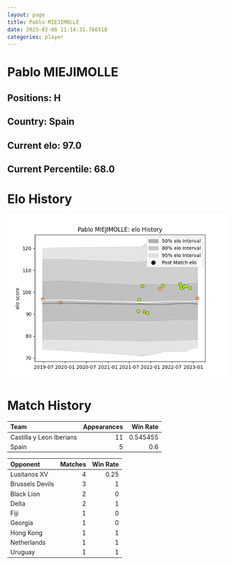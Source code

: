 ```yaml
---  
layout: page  
title: Pablo MIEJIMOLLE  
date: 2023-02-06 11:14:31.766318  
categories: player  
---
```

# Pablo MIEJIMOLLE

## Positions: H

## Country: Spain

## Current elo: 97.0

## Current Percentile: 68.0

# Elo History


![elo history](history_PabloMIEJIMOLLE.png)
# Match History


| Team                     |   Appearances |   Win Rate |
|:-------------------------|--------------:|-----------:|
| Castilla y Leon Iberians |            11 |   0.545455 |
| Spain                    |             5 |   0.6      |

| Opponent        |   Matches |   Win Rate |
|:----------------|----------:|-----------:|
| Lusitanos XV    |         4 |       0.25 |
| Brussels Devils |         3 |       1    |
| Black Lion      |         2 |       0    |
| Delta           |         2 |       1    |
| Fiji            |         1 |       0    |
| Georgia         |         1 |       0    |
| Hong Kong       |         1 |       1    |
| Netherlands     |         1 |       1    |
| Uruguay         |         1 |       1    |